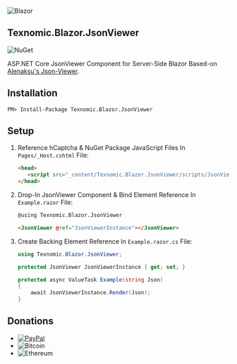 ![Blazor](https://raw.githubusercontent.com/Texnomic/JsonViewer/master/Logo.png)
## Texnomic.Blazor.JsonViewer

![NuGet](https://img.shields.io/nuget/vpre/Texnomic.Blazor.JsonViewer?logo=NuGet&label=NuGet%20%7C%20Texnomic.Blazor.JsonViewer&logoColor=blue&color=blue)

ASP.NET Core JsonViewer Component for Server-Side Blazor Based-on [Alenaksu's Json-Viewer](https://github.com/alenaksu/json-viewer).

## Installation

```pwsh
PM> Install-Package Texnomic.Blazor.JsonViewer
```

## Setup


1. Reference hCaptcha & NuGet Package JavaScript Files In `Pages/_Host.cshtml` File:

    ```html
    <head>
       <script src="_content/Texnomic.Blazor.JsonViewer/scripts/JsonViewer.js" type="text/javascript"></script>
    </head>
    ```

2. Drop-In JsonViewer Component & Bind Element Reference In `Example.razor` File:

    ```html
    @using Texnomic.Blazor.JsonViewer

    <JsonViewer @ref="JsonViewerInstance"></JsonViewer>
    ```

3. Create Backing Element Reference In `Example.razor.cs` File:

    ```csharp
    using Texnomic.Blazor.JsonViewer;

    protected JsonViewer JsonViewerInstance { get; set; }

    protected async ValueTask Example(string Json)
    {
        await JsonViewerInstance.Render(Json);
    }
    ```




## Donations

* [![PayPal](https://img.shields.io/static/v1?logo=PayPal&label=PayPal&message=https://www.paypal.me/texnomic&color=blue)](https://www.paypal.me/texnomic)
* ![Bitcoin](https://img.shields.io/static/v1?logo=Bitcoin&label=BTC&message=13wMqy8yg9yhJAAP2AXu8A2De1ptAYh6s4&color=orange)
* ![Ethereum](https://img.shields.io/static/v1?logo=Ethereum&label=Ethereum&message=0xfE171b1C5C5584b65ec58a6FA2009f6ECeE812D7&color=black&logoColor=black)